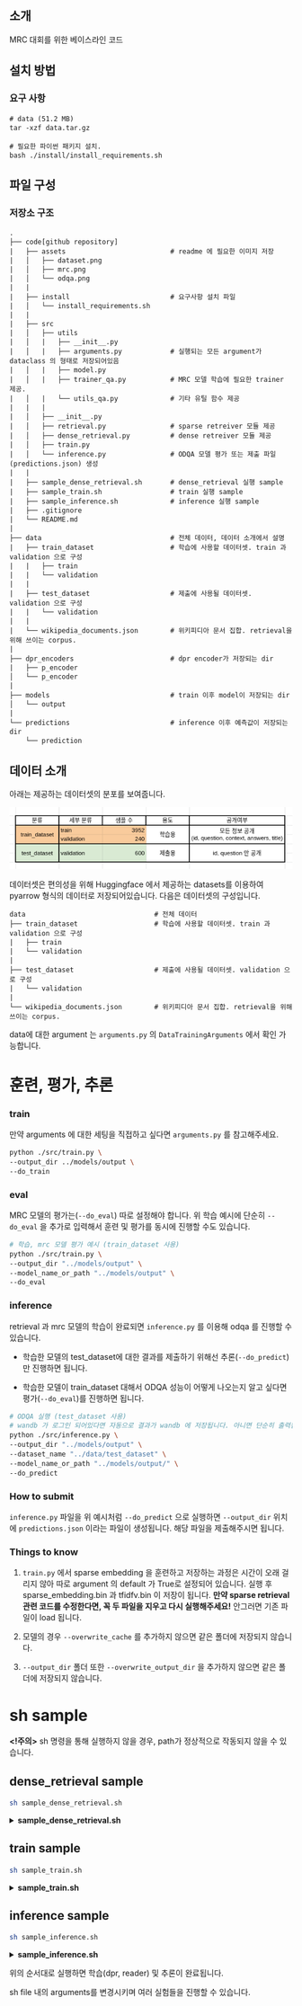 ## 소개

MRC 대회를 위한 베이스라인 코드 

## 설치 방법

### 요구 사항

```
# data (51.2 MB)
tar -xzf data.tar.gz

# 필요한 파이썬 패키지 설치. 
bash ./install/install_requirements.sh
```

## 파일 구성


### 저장소 구조

```
.
├── code[github repository]
|   ├── assets                          # readme 에 필요한 이미지 저장
|   │   ├── dataset.png
|   │   ├── mrc.png
|   │   └── odqa.png
|   |
|   ├── install                         # 요구사항 설치 파일
|   │   └── install_requirements.sh
|   |
|   ├── src
|   │   ├── utils
|   │   |   ├── __init__.py
|   │   |   ├── arguments.py            # 실행되는 모든 argument가 dataclass 의 형태로 저장되어있음
|   │   |   ├── model.py
|   │   |   ├── trainer_qa.py           # MRC 모델 학습에 필요한 trainer 제공.
|   │   |   └── utils_qa.py             # 기타 유틸 함수 제공 
|   |   |
|   │   ├── __init__.py
|   │   ├── retrieval.py                # sparse retreiver 모듈 제공 
|   │   ├── dense_retrieval.py          # dense retreiver 모듈 제공 
|   │   ├── train.py
|   │   └── inference.py                # ODQA 모델 평가 또는 제출 파일 (predictions.json) 생성
|   |
|   ├── sample_dense_retrieval.sh       # dense_retrieval 실행 sample
|   ├── sample_train.sh                 # train 실행 sample
|   ├── sample_inference.sh             # inference 실행 sample
|   ├── .gitignore
|   └── README.md
|
├── data                                # 전체 데이터, 데이터 소개에서 설명
|   ├── train_dataset                   # 학습에 사용할 데이터셋. train 과 validation 으로 구성 
|   |   ├── train                       
|   |   └── validation
|   |   
|   ├── test_dataset                    # 제출에 사용될 데이터셋. validation 으로 구성 
|   |   └── validation
|   |
|   └── wikipedia_documents.json        # 위키피디아 문서 집합. retrieval을 위해 쓰이는 corpus.
|
├── dpr_encoders                        # dpr encoder가 저장되는 dir
|   ├── p_encoder     
│   └── p_encoder
|
├── models                              # train 이후 model이 저장되는 dir
│   └── output
|
└── predictions                         # inference 이후 예측값이 저장되는 dir
    └── prediction

```

## 데이터 소개

아래는 제공하는 데이터셋의 분포를 보여줍니다.

![데이터 분포](./assets/dataset.png)

데이터셋은 편의성을 위해 Huggingface 에서 제공하는 datasets를 이용하여 pyarrow 형식의 데이터로 저장되어있습니다. 다음은 데이터셋의 구성입니다.

```
data                                # 전체 데이터
├── train_dataset                   # 학습에 사용할 데이터셋. train 과 validation 으로 구성 
|   ├── train                       
|   └── validation
|   
├── test_dataset                    # 제출에 사용될 데이터셋. validation 으로 구성 
|   └── validation
|
└── wikipedia_documents.json        # 위키피디아 문서 집합. retrieval을 위해 쓰이는 corpus.
```

data에 대한 argument 는 `arguments.py` 의 `DataTrainingArguments` 에서 확인 가능합니다. 

# 훈련, 평가, 추론

### train

만약 arguments 에 대한 세팅을 직접하고 싶다면 `arguments.py` 를 참고해주세요. 
```bash
python ./src/train.py \
--output_dir ../models/output \
--do_train
```


### eval

MRC 모델의 평가는(`--do_eval`) 따로 설정해야 합니다.  위 학습 예시에 단순히 `--do_eval` 을 추가로 입력해서 훈련 및 평가를 동시에 진행할 수도 있습니다.

```bash
# 학습, mrc 모델 평가 예시 (train_dataset 사용)
python ./src/train.py \
--output_dir "../models/output" \
--model_name_or_path "../models/output" \
--do_eval 
```

### inference

retrieval 과 mrc 모델의 학습이 완료되면 `inference.py` 를 이용해 odqa 를 진행할 수 있습니다.

* 학습한 모델의  test_dataset에 대한 결과를 제출하기 위해선 추론(`--do_predict`)만 진행하면 됩니다. 

* 학습한 모델이 train_dataset 대해서 ODQA 성능이 어떻게 나오는지 알고 싶다면 평가(`--do_eval`)를 진행하면 됩니다.

```bash
# ODQA 실행 (test_dataset 사용)
# wandb 가 로그인 되어있다면 자동으로 결과가 wandb 에 저장됩니다. 아니면 단순히 출력됩니다
python ./src/inference.py \
--output_dir "../models/output" \
--dataset_name "../data/test_dataset" \
--model_name_or_path "../models/output/" \
--do_predict
```
    
### How to submit

`inference.py` 파일을 위 예시처럼 `--do_predict` 으로 실행하면 `--output_dir` 위치에 `predictions.json` 이라는 파일이 생성됩니다. 해당 파일을 제출해주시면 됩니다.

### Things to know

1. `train.py` 에서 sparse embedding 을 훈련하고 저장하는 과정은 시간이 오래 걸리지 않아 따로 argument 의 default 가 True로 설정되어 있습니다. 실행 후 sparse_embedding.bin 과 tfidfv.bin 이 저장이 됩니다. **만약 sparse retrieval 관련 코드를 수정한다면, 꼭 두 파일을 지우고 다시 실행해주세요!** 안그러면 기존 파일이 load 됩니다.

2. 모델의 경우 `--overwrite_cache` 를 추가하지 않으면 같은 폴더에 저장되지 않습니다. 

3. `--output_dir` 폴더 또한 `--overwrite_output_dir` 을 추가하지 않으면 같은 폴더에 저장되지 않습니다.

# sh sample
**<!주의>** sh 명령을 통해 실행하지 않을 경우, path가 정상적으로 작동되지 않을 수 있습니다.

## dense_retrieval sample
```bash
sh sample_dense_retrieval.sh
```
<details>

**<summary> sample_dense_retrieval.sh </summary>**

```bash
python ./src/dense_retrieval.py \
--batch_size 4 \
--bm25 True \
--epochs 3 \
--num_neg 3 --bm_num 2 \
--dataset "wiki" \
--test_query True \
--dpr_gradient_accumulation_steps 16
```
    
</details>

## train sample
```bash
sh sample_train.sh
```
<details>
    
**<summary> sample_train.sh </summary>**
```bash
python ./src/train.py \
--output_dir "../models/output" \
--per_device_train_batch_size 16 \
--per_device_eval_batch_size 16 \
--eval_steps 100 --save_steps 100 --save_strategy steps \
--evaluation_strategy steps \
--model_name_or_path "klue/roberta-large" \
--num_train_epochs 2 \
--save_total_limit 3 \
--greater_is_better True \
--metric_for_best_model "exact_match" \
--fp16 True \
--load_best_model_at_end True \
--overwrite_output_dir True \
--do_train --do_eval
```

</details>


    
## inference sample
```bash
sh sample_inference.sh
```
<details>
   
**<summary> sample_inference.sh </summary>**
```bash
python ./src/inference.py \
--model_name_or_path "../models/output" \
--output_dir "../predictions/prediction" \
--dataset_name "../data/test_dataset" \
--per_device_eval_batch_size 64 \
--retrieval "both" \
--fp16 \
--top_k_retrieval 20 \
--do_predict
```
    
</details>

위의 순서대로 실행하면 학습(dpr, reader) 및 추론이 완료됩니다.

sh file 내의 arguments를 변경시키며 여러 실험들을 진행할 수 있습니다.
